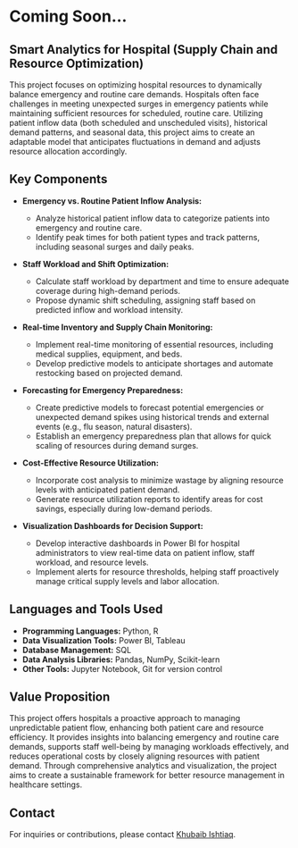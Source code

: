 # Coming Soon...
## Smart Analytics for Hospital (Supply Chain and Resource Optimization)

This project focuses on optimizing hospital resources to dynamically balance emergency and routine care demands. Hospitals often face challenges in meeting unexpected surges in emergency patients while maintaining sufficient resources for scheduled, routine care. Utilizing patient inflow data (both scheduled and unscheduled visits), historical demand patterns, and seasonal data, this project aims to create an adaptable model that anticipates fluctuations in demand and adjusts resource allocation accordingly.

## Key Components
- **Emergency vs. Routine Patient Inflow Analysis:** 
  - Analyze historical patient inflow data to categorize patients into emergency and routine care.
  - Identify peak times for both patient types and track patterns, including seasonal surges and daily peaks.

- **Staff Workload and Shift Optimization:**
  - Calculate staff workload by department and time to ensure adequate coverage during high-demand periods.
  - Propose dynamic shift scheduling, assigning staff based on predicted inflow and workload intensity.

- **Real-time Inventory and Supply Chain Monitoring:**
  - Implement real-time monitoring of essential resources, including medical supplies, equipment, and beds.
  - Develop predictive models to anticipate shortages and automate restocking based on projected demand.

- **Forecasting for Emergency Preparedness:**
  - Create predictive models to forecast potential emergencies or unexpected demand spikes using historical trends and external events (e.g., flu season, natural disasters).
  - Establish an emergency preparedness plan that allows for quick scaling of resources during demand surges.

- **Cost-Effective Resource Utilization:**
  - Incorporate cost analysis to minimize wastage by aligning resource levels with anticipated patient demand.
  - Generate resource utilization reports to identify areas for cost savings, especially during low-demand periods.

- **Visualization Dashboards for Decision Support:**
  - Develop interactive dashboards in Power BI for hospital administrators to view real-time data on patient inflow, staff workload, and resource levels.
  - Implement alerts for resource thresholds, helping staff proactively manage critical supply levels and labor allocation.

## Languages and Tools Used
- **Programming Languages:** Python, R
- **Data Visualization Tools:** Power BI, Tableau
- **Database Management:** SQL
- **Data Analysis Libraries:** Pandas, NumPy, Scikit-learn
- **Other Tools:** Jupyter Notebook, Git for version control

## Value Proposition
This project offers hospitals a proactive approach to managing unpredictable patient flow, enhancing both patient care and resource efficiency. It provides insights into balancing emergency and routine care demands, supports staff well-being by managing workloads effectively, and reduces operational costs by closely aligning resources with patient demand. Through comprehensive analytics and visualization, the project aims to create a sustainable framework for better resource management in healthcare settings.


## Contact
For inquiries or contributions, please contact [Khubaib Ishtiaq](khubaibishtiaq882@gmail.com).
